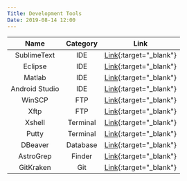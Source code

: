 ```yaml
---
Title: Development Tools
Date: 2019-08-14 12:00
---
```



|Name           |Category|Link                                                          |
|:-------------:|:------:|:------------------------------------------------------------:|
|SublimeText    |IDE     |[Link](https://www.sublimetext.com/){:target="_blank"}        |
|Eclipse        |IDE     |[Link](https://www.eclipse.org/){:target="_blank"}            |
|Matlab         |IDE     |[Link](https://www.mathworks.com){:target="_blank"}           |
|Android Studio |IDE     |[Link](https://developer.android.com/studio){:target="_blank"}|
|WinSCP         |FTP     |[Link](https://winscp.net/){:target="_blank"}                 |
|Xftp           |FTP     |[Link](https://www.netsarang.com/en/xftp/){:target="_blank"}  |
|Xshell         |Terminal|[Link](https://www.netsarang.com/en/xshell/){:target="_blank"}|
|Putty          |Terminal|[Link](https://www.putty.org/){:target="_blank"}              |
|DBeaver        |Database|[Link](https://dbeaver.com/){:target="_blank"}                |
|AstroGrep      |Finder  |[Link](http://astrogrep.sourceforge.net/){:target="_blank"}   |
|GitKraken      |Git     |[Link](https://www.gitkraken.com/){:target="_blank"}          |
